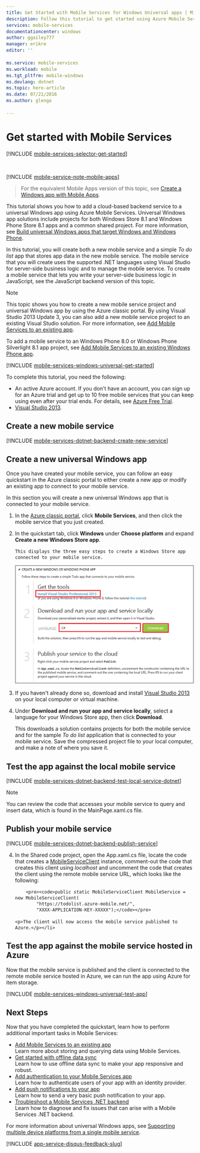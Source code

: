 ```yaml
---
title: Get Started with Mobile Services for Windows Universal apps | Microsoft Azure
description: Follow this tutorial to get started using Azure Mobile Services for universal Windows app development in C#.
services: mobile-services
documentationcenter: windows
author: ggailey777
manager: erikre
editor: ''

ms.service: mobile-services
ms.workload: mobile
ms.tgt_pltfrm: mobile-windows
ms.devlang: dotnet
ms.topic: hero-article
ms.date: 07/21/2016
ms.author: glenga

---
```

# <a name="getting-started"> </a>Get started with Mobile Services
[!INCLUDE [mobile-services-selector-get-started](../../includes/mobile-services-selector-get-started.md)]

&nbsp;

[!INCLUDE [mobile-service-note-mobile-apps](../../includes/mobile-services-note-mobile-apps.md)]

> For the equivalent Mobile Apps version of this topic, see [Create a Windows app with Mobile Apps](../app-service-mobile/app-service-mobile-windows-store-dotnet-get-started.md).
> 
> 

This tutorial shows you how to add a cloud-based backend service to a universal Windows app using Azure Mobile Services. Universal Windows app solutions include projects for both Windows Store 8.1 and Windows Phone Store 8.1 apps and a common shared project. For more information, see [Build universal Windows apps that target Windows and Windows Phone](http://msdn.microsoft.com/library/windows/apps/xaml/dn609832.aspx).

In this tutorial, you will create both a new mobile service and a simple *To do list* app that stores app data in the new mobile service. The mobile service that you will create uses the supported .NET languages using Visual Studio for server-side business logic and to manage the mobile service. To create a mobile service that lets you write your server-side business logic in JavaScript, see the JavaScript backend version of this topic.

> [!NOTE]
> This topic shows you how to create a new mobile service project and universal Windows app by using the Azure classic portal. By using Visual Studio 2013 Update 3, you can also add a new mobile service project to an existing Visual Studio solution. For more information, see [Add Mobile Services to an existing app](mobile-services-dotnet-backend-windows-universal-dotnet-get-started-data.md).
> 
> To add a mobile service to an Windows Phone 8.0 or Windows Phone Silverlight 8.1 app project, see [Add Mobile Services to an existing Windows Phone app](mobile-services-windows-phone-get-started-data.md).
> 
> 

[!INCLUDE [mobile-services-windows-universal-get-started](../../includes/mobile-services-windows-universal-get-started.md)]

To complete this tutorial, you need the following:

* An active Azure account. If you don't have an account, you can sign up for an Azure trial and get up to 10 free mobile services that you can keep using even after your trial ends. For details, see [Azure Free Trial](https://azure.microsoft.com/pricing/free-trial/?WT.mc_id=A0E0E5C02&amp;returnurl=http%3A%2F%2Fazure.microsoft.com%2Fen-us%2Fdocumentation%2Farticles%2Fmobile-services-dotnet-backend-windows-store-dotnet-get-started%2F).
* [Visual Studio 2013](https://go.microsoft.com/fwLink/p/?LinkID=257546).

## Create a new mobile service
[!INCLUDE [mobile-services-dotnet-backend-create-new-service](../../includes/mobile-services-dotnet-backend-create-new-service.md)]

## Create a new universal Windows app
Once you have created your mobile service, you can follow an easy quickstart in the Azure classic portal to either create a new app or modify an existing app to connect to your mobile service.

In this section you will create a new universal Windows app that is connected to your mobile service.

1. In the [Azure classic portal](https://manage.windowsazure.com/), click **Mobile Services**, and then click the mobile service that you just created.
2. In the quickstart tab, click **Windows** under **Choose platform** and expand **Create a new Windows Store app**.
   
       This displays the three easy steps to create a Windows Store app connected to your mobile service.
   
      ![Mobile Services quickstart steps](./media/mobile-services-dotnet-backend-windows-store-dotnet-get-started/mobile-quickstart-steps.png)
3. If you haven't already done so, download and install [Visual Studio 2013](https://go.microsoft.com/fwLink/p/?LinkID=257546) on your local computer or virtual machine.
4. Under **Download and run your app and service locally**, select a language for your Windows Store app, then click **Download**.
   
      This downloads a solution contains projects for both the mobile service and for the sample *To do list* application that is connected to your mobile service. Save the compressed project file to your local computer, and make a note of where you save it.

## Test the app against the local mobile service
[!INCLUDE [mobile-services-dotnet-backend-test-local-service-dotnet](../../includes/mobile-services-dotnet-backend-test-local-service-dotnet.md)]

> [!NOTE]
> You can review the code that accesses your mobile service to query and insert data, which is found in the MainPage.xaml.cs file.
> 
> 

## Publish your mobile service
[!INCLUDE [mobile-services-dotnet-backend-publish-service](../../includes/mobile-services-dotnet-backend-publish-service.md)]

<ol start="4">
<li><p>In the Shared code project, open the App.xaml.cs file, locate the code that creates a <a href="http://msdn.microsoft.com/library/Windowsazure/microsoft.windowsazure.mobileservices.mobileserviceclient.aspx" target="_blank">MobileServiceClient</a> instance, comment-out the code that creates this client using <em>localhost</em> and uncomment the code that creates the client using the remote mobile service URL, which looks like the following:</p>

        <pre><code>public static MobileServiceClient MobileService = new MobileServiceClient(
            "https://todolist.azure-mobile.net/",
            "XXXX-APPLICATION-KEY-XXXXX");</code></pre>

    <p>The client will now access the mobile service published to Azure.</p></li>
</ol>

## Test the app against the mobile service hosted in Azure
Now that the mobile service is published and the client is connected to the remote mobile service hosted in Azure, we can run the app using Azure for item storage.

[!INCLUDE [mobile-services-windows-universal-test-app](../../includes/mobile-services-windows-universal-test-app.md)]

## Next Steps
Now that you have completed the quickstart, learn how to perform additional important tasks in Mobile Services:

* [Add Mobile Services to an existing app](mobile-services-dotnet-backend-windows-universal-dotnet-get-started-data.md)
  <br/>Learn more about storing and querying data using Mobile Services.
* [Get started with offline data sync](mobile-services-windows-store-dotnet-get-started-offline-data.md)
  <br/>Learn how to use offline data sync to make your app responsive and robust.
* [Add authentication to your Mobile Services app ](mobile-services-dotnet-backend-windows-universal-dotnet-get-started-users.md)
  <br/>Learn how to authenticate users of your app with an identity provider.
* [Add push notifications to your app](mobile-services-dotnet-backend-windows-universal-dotnet-get-started-push.md)
  <br/>Learn how to send a very basic push notification to your app.
* [Troubleshoot a Mobile Services .NET backend](mobile-services-dotnet-backend-how-to-troubleshoot.md)
  <br/> Learn how to diagnose and fix issues that can arise with a Mobile Services .NET backend.

For more information about universal Windows apps, see [Supporting multiple device platforms from a single mobile service](mobile-services-how-to-use-multiple-clients-single-service.md#shared-vs).

[!INCLUDE [app-service-disqus-feedback-slug](../../includes/app-service-disqus-feedback-slug.md)]

<!-- Anchors. -->

<!-- Images. -->



<!-- URLs. -->
[Visual Studio 2013]: https://go.microsoft.com/fwLink/p/?LinkID=257546
[Get started with data]: mobile-services-dotnet-backend-windows-universal-dotnet-get-started-data.md
[Get started with offline data sync]: mobile-services-windows-store-dotnet-get-started-offline-data.md
[Get started with authentication]: mobile-services-dotnet-backend-windows-universal-dotnet-get-started-users.md
[Get started with push notifications]: mobile-services-dotnet-backend-windows-universal-dotnet-get-started-push.md
[Visual Studio Professional 2013]: https://go.microsoft.com/fwLink/p/?LinkID=257546
[Mobile Services SDK]: http://go.microsoft.com/fwlink/?LinkId=257545
[JavaScript and HTML]: mobile-services-win8-javascript/
[Azure classic portal]: https://manage.windowsazure.com/
[Troubleshoot a Mobile Services .NET backend]: mobile-services-dotnet-backend-how-to-troubleshoot.md
